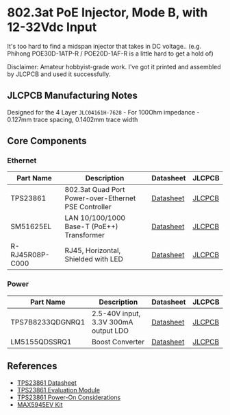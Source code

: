 # 802.3at PoE Injector, Mode B, with 12-32Vdc Input

It's too hard to find a midspan injector that takes in DC voltage.. (e.g. Phihong POE30D-1ATP-R / POE20D-1AF-R is a little hard to get a hold of)   

Disclaimer: Amateur hobbyist-grade work. I've got it printed and assembled by JLCPCB and used it successfully.

## JLCPCB Manufacturing Notes
Designed for the 4 Layer `JLC04161H-7628` - For 100Ohm impedance - 0.127mm trace spacing, 0.1402mm trace width

## Core Components

### Ethernet
| Part Name | Description | Datasheet | JLCPCB |
| - | - | - | - |
| TPS23861 | 802.3at Quad Port Power-over-Ethernet PSE Controller | [Datasheet](https://www.ti.com/lit/ds/symlink/tps23861.pdf)  | [JLCPCB](https://jlcpcb.com/partdetail/TexasInstruments-TPS23861PWR/C93245) | 
| SM51625EL | LAN 10/100/1000 Base-T (PoE++) Transformer | [Datasheet](https://wmsc.lcsc.com/wmsc/upload/file/pdf/v2/lcsc/2306061201_BOURNS-SM51625EL_C5357757.pdf) | [JLCPCB](https://jlcpcb.com/partdetail/Bourns-SM51625EL/C5357757) |
| R-RJ45R08P-C000 | RJ45, Horizontal, Shielded with LED | [Datasheet](https://wmsc.lcsc.com/wmsc/upload/file/pdf/v2/lcsc/1912111437_Ckmtw-Shenzhen-Cankemeng-R-RJ45R08P-C000_C386757.pdf) | [JLCPCB](https://jlcpcb.com/partdetail/360864-R_RJ45R08PC000/C386757) |


### Power
| Part Name | Description | Datasheet | JLCPCB |
| - | - | - | - |
| TPS7B8233QDGNRQ1 | 2.5-40V input, 3.3V 300mA output LDO | [Datasheet](https://www.ti.com/lit/ds/symlink/tps7b82-q1.pdf)  | [JLCPCB](https://jlcpcb.com/partdetail/TexasInstruments-TLV709A33DBVR/C21574006 ) | 
| LM5155QDSSRQ1 | Boost Converter | [Datasheet](https://www.ti.com/lit/ds/symlink/lm5155-q1.pdf) | [JLCPCB](https://jlcpcb.com/partdetail/TexasInstruments-LM5155QDSSRQ1/C1849528) |

## References
- [TPS23861 Datasheet](https://www.ti.com/lit/ds/symlink/tps23861.pdf)
- [TPS23861 Evaluation Module](https://www.ti.com/lit/ug/sluuay8e/sluuay8e.pdf)
- [TPS23861 Power-On Considerations](https://www.ti.com/lit/an/slva723/slva723.pdf)
- [MAX5945EV Kit](https://www.analog.com/media/en/technical-documentation/data-sheets/MAX5945EVKIT-MAX5945EVSYS.pdf)




